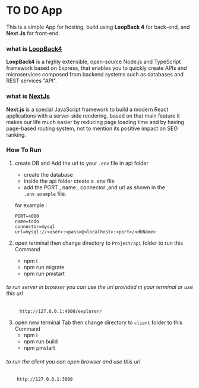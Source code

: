 # TO DO App

This is a simple App for hosting, build using **LoopBack 4** for back-end, and **Next Js** for front-end.

### what is [LoopBack4](https://loopback.io/)
**LoopBack4** is a highly extensible, open-source Node.js and TypeScript framework based on Express, that enables you to quickly create APIs and microservices composed from backend systems such as databases and REST services "API".


### what is [NextJs](https://nextjs.org/)
**Next.js** is a special JavaScript framework to build a modern React applications with a server-side rendering. based on that main feature it makes our life much easier by reducing page loading time and by having page-based routing system, not to mention its positive impact on SEO ranking.

### How To Run
1. create DB and Add the url to your `.env` file in api folder 
     - create the database 
     - inside the api folder create a .env file 
     - add the PORT , name , connector ,and url as shown in the `.env.example` file.
     
     for example :
   ``` 
   PORT=4000
   name=todo
   connector=mysql
   url=mysql://<user>:<pass>@<localhost>:<port>/<dbName>
   ```
2. open terminal then change directory to `Project/api` folder to run this Command
    - npm i
    - npm run migrate
    - npm run pmstart
######    to run server in browser you can use the url provided in your terminal or  use this url

```
     http://127.0.0.1:4000/explorer/
```

3. open new terminal Tab then change directory to `client` folder to this Command
    - npm i
    - npm run build
    - npm pmstart
    
######    to run the client you can  open browser and use this url

```
    http://127.0.0.1:3000    
```
